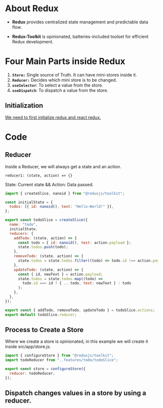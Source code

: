 # About Redux

- **Redux** provides centralized state management and predictable data flow.

- **Redux-Toolkit** is opinionated, batteries-included toolset for efficient Redux development.

# Four Main Parts inside Redux

1. **`Store:`** Single source of Truth. It can have mini-stores inside it.
2. **`Reducer:`** Decides which mini store is to be changed.
3. **`useSelector`**: To select a value from the store.
4. **`useDispatch`**: To dispatch a value from the store.

## Initialization

[We need to first initialize redux and react redux.](https://redux-toolkit.js.org/introduction/getting-started)

# Code

## Reducer

Inside a Reducer, we will always get a state and an action.

`reducer1: (state, action) => {}`

State: Current state && Action: Data passed.

```js
import { createSlice, nanoid } from "@reduxjs/toolkit";

const initialState = {
  todos: [{ id: nanoid(), text: "Hello-World!" }],
};

export const todoSlice = createSlice({
  name: "todo",
  initialState,
  reducers: {
    addTodo: (state, action) => {
      const todo = { id: nanoid(), text: action.payload };
      state.todos.push(todo);
    },
    removeTodo: (state, action) => {
      state.todos = state.todos.filter((todo) => todo.id !== action.payload);
    },
    updateTodo: (state, action) => {
      const { id, newText } = action.payload;
      state.todos = state.todos.map((todo) =>
        todo.id === id ? { ...todo, text: newText } : todo
      );
    },
  },
});

export const { addTodo, removeTodo, updateTodo } = todoSlice.actions;
export default todoSlice.reducer;
```

## Process to Create a Store

Where we create a store is opinionated, in this example we will create it inside src/app/store.js.

```js
import { configureStore } from "@reduxjs/toolkit";
import todoReducer from "..features/todo/todoSlice";

export const store = configureStore({
  reducer: todoReducer,
});
```

## Dispatch changes values in a store by using a reducer.
